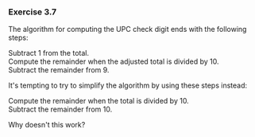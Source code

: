 ### Exercise 3.7
The algorithm for computing the UPC check digit ends with the following steps:

Subtract 1 from the total.  
Compute the remainder when the adjusted total is divided by 10.  
Subtract the remainder from 9.  

It's tempting to try to simplify the algorithm by using these steps instead:

Compute the remainder when the total is divided by 10.  
Subtract the remainder from 10.

Why doesn't this work?

<!--### Solution
The second, "simplified" algorithm could produce a check digit of `10`, which
would not be valid.
